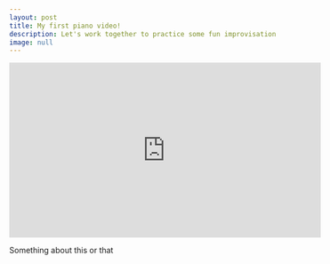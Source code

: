 ```yaml
---
layout: post
title: My first piano video!
description: Let's work together to practice some fun improvisation
image: null
---
```


<iframe width="560" height="315" src="https://www.youtube.com/embed/ha8q4y--YOA" frameborder="0" allow="accelerometer; autoplay; encrypted-media; gyroscope; picture-in-picture" allowfullscreen align="middle"></iframe>

Something about this or that
